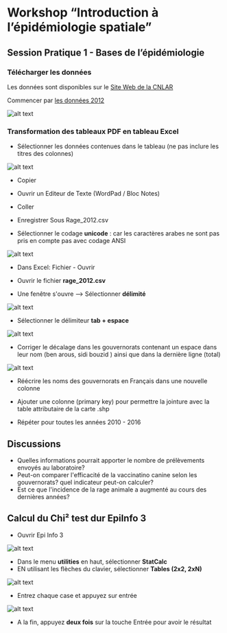 # Workshop “Introduction à l’épidémiologie spatiale”
## Session Pratique 1 - Bases de l’épidémiologie

### Télécharger les données 

Les données sont disponibles sur le [Site Web de la CNLAR](http://www.rage.tn/Fr/situation-en-tunisie_11_269)

Commencer par [les données 2012](http://www.rage.tn/upload/1453203233.pdf)


![alt text](https://github.com/zbouslama/Workshop_Qgis/blob/master/Sessions%20Pratiques/SCRNshot/2012pdf.JPG)

### Transformation des tableaux PDF en tableau Excel


* Sélectionner les données contenues dans le tableau (ne pas inclure les titres des colonnes)



![alt text](https://github.com/zbouslama/Workshop_Qgis/blob/master/Sessions%20Pratiques/SCRNshot/3copy.JPG)


* Copier


* Ouvrir un Editeur de Texte (WordPad / Bloc Notes)


* Coller


* Enregistrer Sous Rage_2012.csv


* Sélectionner le codage **unicode** : car les caractères arabes ne sont pas pris en compte pas avec codage ANSI




![alt text](https://github.com/zbouslama/Workshop_Qgis/blob/master/Sessions%20Pratiques/SCRNshot/4Capture_Unicode.JPG)



* Dans  Excel: Fichier - Ouvrir

* Ouvrir le fichier **rage_2012.csv**

* Une fenêtre s'ouvre --> Sélectionner **délimité**




![alt text](https://github.com/zbouslama/Workshop_Qgis/blob/master/Sessions%20Pratiques/SCRNshot/5Capture_delimiteur.JPG)





* Sélectionner le délimiteur **tab + espace**



![alt text](https://github.com/zbouslama/Workshop_Qgis/blob/master/Sessions%20Pratiques/SCRNshot/6delim.JPG)



* Corriger le décalage dans les gouvernorats contenant un espace dans leur nom (ben arous, sidi bouzid ) ainsi que dans la dernière ligne (total)




![alt text](https://github.com/zbouslama/Workshop_Qgis/blob/master/Sessions%20Pratiques/SCRNshot/8excel.JPG)




* Réécrire les noms des gouvernorats en Français dans une nouvelle colonne

* Ajouter une colonne (primary key) pour permettre la jointure avec la table attributaire de la carte .shp

* Répéter pour toutes les années 2010 - 2016






## Discussions

* Quelles informations pourrait apporter le nombre de prélèvements envoyés au laboratoire?
* Peut-on comparer l'efficacité de la vaccinatino canine selon les gouvernorats? quel indicateur peut-on calculer?
* Est ce que l'incidence de la rage animale a augmenté au cours des dernières années?






## Calcul du Chi² test dur EpiInfo 3



* Ouvrir Epi Info 3

![alt text](https://github.com/zbouslama/Workshop_Qgis/blob/master/Sessions%20Pratiques/SCRNshot/10epiinfo.JPG)

* Dans le menu **utilities** en haut, sélectionner **StatCalc**
* EN utilisant les flèches du clavier, sélectionner **Tables (2x2, 2xN)** 


![alt text](https://github.com/zbouslama/Workshop_Qgis/blob/master/Sessions%20Pratiques/SCRNshot/11statcalc.JPG)


* Entrez chaque case et appuyez sur entrée

![alt text](https://github.com/zbouslama/Workshop_Qgis/blob/master/Sessions%20Pratiques/SCRNshot/12chi2.JPG)


* A la fin, appuyez **deux fois** sur la touche Entrée pour avoir le résultat

